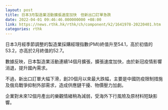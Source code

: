 ```yaml
---
layout: post
title: 日本3月製造業活動擴張速度加快　但新出口訂單急跌
date: 2022-04-01 09:46:46.000000000 +08:00
link: https://news.rthk.hk/rthk/ch/component/k2/1641978-20220401.htm
categories: rthk
---
```


日本3月經季節調整的製造業採購經理指數(PMI)終值升至54.1，高於初值的53.2，亦高於2月終值的52.7。

數據反映，日本製造業活動連續14個月擴張，擴張速度加快，由於新冠疫情影響消退，提升國內需求。

不過，新出口訂單大幅下滑，創20個月以來最大跌幅，主要是中國防疫限制措施及俄烏戰爭抑制外部需求，造成供應鏈干擾、物價壓力加劇。

企業對未來12個月產出的樂觀情緒稍為減弱，受海外下行風險及原材料短缺影響。
